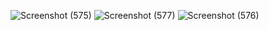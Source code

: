 ![Screenshot (575)](https://github.com/user-attachments/assets/273bdb5a-fe47-4645-b639-a97a949990fa)
![Screenshot (577)](https://github.com/user-attachments/assets/7650dc95-28ae-49dd-8fd6-eeaa28f54162)
![Screenshot (576)](https://github.com/user-attachments/assets/c7ccad78-b923-4b23-ad4f-7377cbc649b3)

